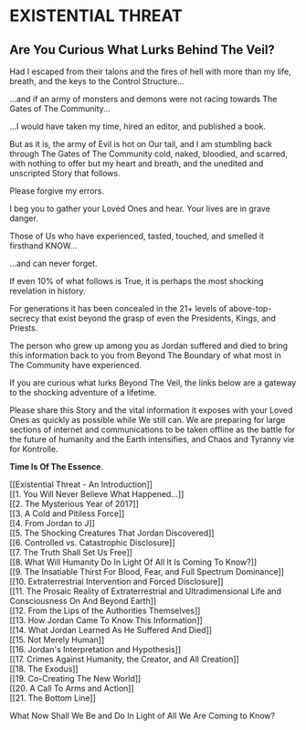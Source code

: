 # EXISTENTIAL THREAT 
## Are You Curious What Lurks Behind The Veil?

Had I escaped from their talons and the fires of hell with more than my life, breath, and the keys to the Control Structure... 

...and if an army of monsters and demons were not racing towards The Gates of The Community...

...I would have taken my time, hired an editor, and published a book. 

But as it is, the army of Evil is hot on Our tail, and I am stumbling back through The Gates of The Community cold, naked, bloodied, and scarred, with nothing to offer but my heart and breath, and the unedited and unscripted Story that follows. 

Please forgive my errors.  

I beg you to gather your Loved Ones and hear. Your lives are in grave danger. 

Those of Us who have experienced, tasted, touched, and smelled it firsthand KNOW...

...and can never forget. 

If even 10% of what follows is True, it is perhaps the most shocking revelation in history. 

For generations it has been concealed in the 21+ levels of above-top-secrecy that exist beyond the grasp of even the Presidents, Kings, and Priests. 

The person who grew up among you as Jordan suffered and died to bring this information back to you from Beyond The Boundary of what most in The Community have experienced. 

If you are curious what lurks Beyond The Veil, the links below are a gateway to the shocking adventure of a lifetime. 

Please share this Story and the vital information it exposes with your Loved Ones as quickly as possible while We still can. We are preparing for large sections of internet and communications to be taken offline as the battle for the future of humanity and the Earth intensifies, and Chaos and Tyranny vie for Kontrolle. 

**Time Is Of The Essence**. 

[[Existential Threat - An Introduction]]  
[[1. You Will Never Believe What Happened...]]  
[[2. The Mysterious Year of 2017]]  
[[3. A Cold and Pitiless Force]]  
[[4. From Jordan to J]]  
[[5. The Shocking Creatures That Jordan Discovered]]  
[[6. Controlled vs. Catastrophic Disclosure]]  
[[7. The Truth Shall Set Us Free]]  
[[8. What Will Humanity Do In Light Of All It Is Coming To Know?]]  
[[9. The Insatiable Thirst For Blood, Fear, and Full Spectrum Dominance]]  
[[10. Extraterrestrial Intervention and Forced Disclosure]]  
[[11. The Prosaic Reality of Extraterrestrial and Ultradimensional Life and Consciousness On And Beyond Earth]]  
[[12. From the Lips of the Authorities Themselves]]  
[[13. How Jordan Came To Know This Information]]  
[[14. What Jordan Learned As He Suffered And Died]]  
[[15. Not Merely Human]]  
[[16. Jordan's Interpretation and Hypothesis]]  
[[17. Crimes Against Humanity, the Creator, and All Creation]]  
[[18. The Exodus]]  
[[19. Co-Creating The New World]]  
[[20. A Call To Arms and Action]]   
[[21. The Bottom Line]]  

What Now Shall We Be and Do In Light of All We Are Coming to Know?






